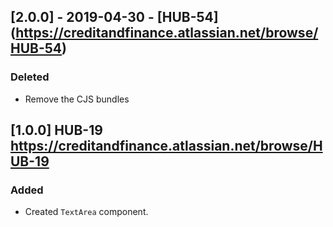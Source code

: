 ## [2.0.0] - 2019-04-30 - [HUB-54] (https://creditandfinance.atlassian.net/browse/HUB-54)
 
### Deleted
- Remove the CJS bundles

## [1.0.0] HUB-19 https://creditandfinance.atlassian.net/browse/HUB-19
### Added
- Created `TextArea` component.
